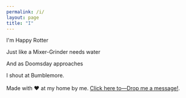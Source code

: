 ```yaml
---
permalink: /i/
layout: page
title: "I"
---
```

I'm Happy Rotter

Just like a Mixer-Grinder needs water

And as Doomsday approaches

I shout at Bumblemore.
<br>
<br>
Made with ❤️ at my home by me. [Click here to—Drop me a message!](/contact).
